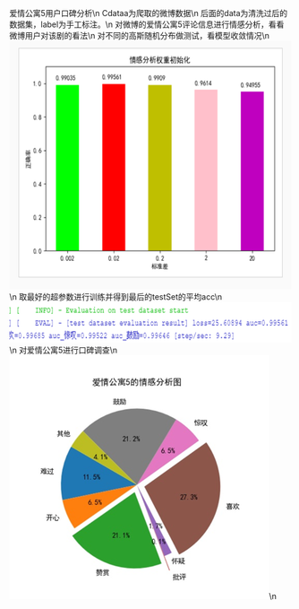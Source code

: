 爱情公寓5用户口碑分析\n
Cdataa为爬取的微博数据\n
后面的data为清洗过后的数据集，label为手工标注。\n
对微博的爱情公寓5评论信息进行情感分析，看看微博用户对该剧的看法\n
对不同的高斯随机分布做测试，看模型收敛情况\n
![image1](https://github.com/DC-Lin/sentiment_analysis/blob/master/1.png)\n
取最好的超参数进行训练并得到最后的testSet的平均acc\n
![image1](https://github.com/DC-Lin/sentiment_analysis/blob/master/3.png)\n
对爱情公寓5进行口碑调查\n
![image1](https://github.com/DC-Lin/sentiment_analysis/blob/master/2.png)\n
